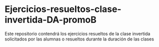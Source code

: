# Ejercicios-resueltos-clase-invertida-DA-promoB
Este repositorio contendrá los ejercicios resueltos de la clase invertida solicitados por las alumnas o resueltos durante la duración de las clases
